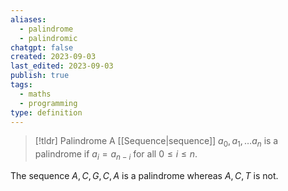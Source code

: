 ```yaml
---
aliases:
  - palindrome
  - palindromic
chatgpt: false
created: 2023-09-03
last_edited: 2023-09-03
publish: true
tags:
  - maths
  - programming
type: definition
---
```

> [!tldr] Palindrome
> A [[Sequence|sequence]] $a_0, a_1, \ldots a_n$ is a palindrome if $a_i = a_{n-i}$ for all $0 \leq i \leq n$.

The sequence $A, C, G, C, A$ is a palindrome whereas $A, C, T$ is not.
